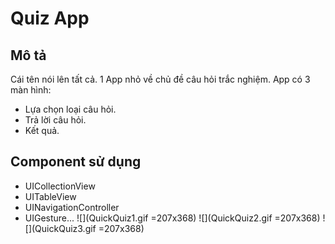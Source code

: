#  Quiz App
## Mô tả
Cái tên nói lên tất cả. 1 App nhỏ về chủ đề câu hỏi trắc nghiệm.
App có 3 màn hình:
- Lựa chọn loại câu hỏi.
- Trả lời câu hỏi.
- Kết quả.
## Component sử dụng
- UICollectionView
- UITableView
- UINavigationController
- UIGesture...
![](QuickQuiz1.gif =207x368) ![](QuickQuiz2.gif =207x368) ![](QuickQuiz3.gif =207x368)
